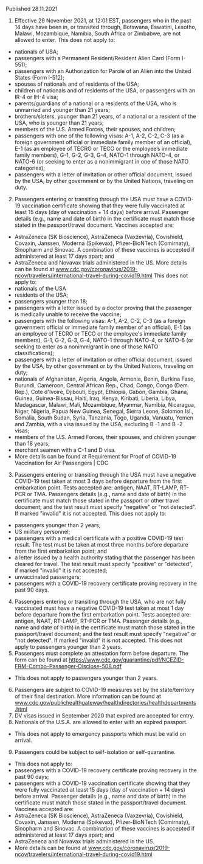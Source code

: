Published 28.11.2021
1. Effective 29 November 2021, at 12:01 EST, passengers who in the past 14 days have been in, or transited through, Botswana, Eswatini, Lesotho, Malawi, Mozambique, Namibia, South Africa or Zimbabwe, are not allowed to enter.
This does not apply to:
- nationals of USA;
- passengers with a Permanent Resident/Resident Alien Card (Form I-551);
- passengers with an Authorization for Parole of an Alien into the United States (Form I-512);
- spouses of nationals and of residents of the USA;
- children of nationals and of residents of the USA, or passengers with an IR-4 or IH-4 visa;
- parents/guardians of a national or a residents of the USA, who is unmarried and younger than 21 years;
- brothers/sisters, younger than 21 years, of a national or a resident of the USA, who is younger than 21 years;
- members of the U.S. Armed Forces, their spouses, and children;
- passengers with one of the following visas: A-1, A-2, C-2, C-3 (as a foreign government official or immediate family member of an official), E-1 (as an employee of TECRO or TECO or the employee’s immediate family members), G-1, G-2, G-3, G-4, NATO-1 through NATO-4, or NATO-6 (or seeking to enter as a nonimmigrant in one of those NATO categories);
- passengers with a letter of invitation or other official document, issued by the USA, by other government or by the United Nations, traveling on duty.
2. Passengers entering or transiting through the USA must have a COVID-19 vaccination certificate showing that they were fully vaccinated at least 15 days (day of vaccination + 14 days) before arrival. Passenger details (e.g., name and date of birth) in the certificate must match those stated in the passport/travel document. Vaccines accepted are:
- AstraZeneca (SK Bioscience), AstraZeneca (Vaxzevria), Covishield, Covaxin, Janssen, Moderna (Spikevax), Pfizer-BioNTech (Comirnaty), Sinopharm and Sinovac. A combination of these vaccines is accepted if administered at least 17 days apart; and
- AstraZeneca and Novavax trials administered in the US.
More details can be found at <a href="http://www.cdc.gov/coronavirus/2019-ncov/travelers/international-travel-during-covid19.html">www.cdc.gov/coronavirus/2019-ncov/travelers/international-travel-during-covid19.html</a>
This does not apply to:
- nationals of the USA
- residents of the USA;
- passengers younger than 18;
- passengers with a letter issued by a doctor proving that the passenger is medically unable to receive the vaccine;
- passengers with the following visas: A-1, A-2, C-2, C-3 (as a foreign government official or immediate family member of an official), E-1 (as an employee of TECRO or TECO or the employee's immediate family members), G-1, G-2, G-3, G-4, NATO-1 through NATO-4, or NATO-6 (or seeking to enter as a nonimmigrant in one of those NATO classifications);
- passengers with a letter of invitation or other official document, issued by the USA, by other government or by the United Nations, traveling on duty;
- nationals of Afghanistan, Algeria, Angola, Armenia, Benin, Burkina Faso, Burundi, Cameroon, Central African Rep., Chad, Congo, Congo (Dem. Rep.), Cote d'Ivoire, Djibouti, Egypt, Ethiopia, Gabon, Gambia, Ghana, Guinea, Guinea-Bissau, Haiti, Iraq, Kenya, Kiribati, Liberia, Libya, Madagascar, Malawi, Mali, Mozambique, Myanmar, Namibia, Nicaragua, Niger, Nigeria, Papua New Guinea, Senegal, Sierra Leone, Solomon Isl., Somalia, South Sudan, Syria, Tanzania, Togo, Uganda, Vanuatu, Yemen and Zambia, with a visa issued by the USA, excluding B -1 and B -2 visas;
- members of the U.S. Armed Forces, their spouses, and children younger than 18 years;
- merchant seamen with a C-1 and D visa.
- More details can be found at Requirement for Proof of COVID-19 Vaccination for Air Passengers | CDC
3. Passengers entering or transiting through the USA must have a negative COVID-19 test taken at most 3 days before departure from the first embarkation point. Tests accepted are: antigen, NAAT, RT-LAMP, RT-PCR or TMA. Passengers details (e.g., name and date of birth) in the certificate must match those stated in the passport or other travel document; and the test result must specify "negative" or "not detected". If marked "invalid" it is not accepted.
This does not apply to:
- passengers younger than 2 years;
- US military personnel;
- passengers with a medical certificate with a positive COVID-19 test result. The test must be taken at most three months before departure from the first embarkation point; and
- a letter issued by a health authority stating that the passenger has been cleared for travel. The test result must specify "positive" or "detected", if marked "invalid" it is not accepted;
- unvaccinated passengers;
- passengers with a COVID-19 recovery certificate proving recovery in the past 90 days.
4. Passengers entering or transiting through the USA, who are not fully vaccinated must have a negative COVID-19 test taken at most 1 day before departure from the first embarkation point. Tests accepted are: antigen, NAAT, RT-LAMP, RT-PCR or TMA. Passenger details (e.g., name and date of birth) in the certificate must match those stated in the passport/travel document; and the test result must specify "negative" or "not detected". If marked "invalid" it is not accepted.
This does not apply to passengers younger than 2 years.
5. Passengers must complete an attestation form before departure. The form can be found at <a href="https://www.cdc.gov/quarantine/pdf/NCEZID-FRM-Combo-Passenger-Disclose-508.pdf">https://www.cdc.gov/quarantine/pdf/NCEZID-FRM-Combo-Passenger-Disclose-508.pdf</a>
- This does not apply to passengers younger than 2 years.
6. Passengers are subject to COVID-19 measures set by the state/territory of their final destination. More information can be found at <a href="http://www.cdc.gov/publichealthgateway/healthdirectories/healthdepartments.html">www.cdc.gov/publichealthgateway/healthdirectories/healthdepartments.html</a>
7. DV visas issued in September 2020 that expired are accepted for entry.
8. Nationals of the U.S.A. are allowed to enter with an expired passport.
- This does not apply to emergency passports which must be valid on arrival.
9. Passengers could be subject to self-isolation or self-quarantine.
- This does not apply to:
- passengers with a COVID-19 recovery certificate proving recovery in the past 90 days;
- passengers with a COVID-19 vaccination certificate showing that they were fully vaccinated at least 15 days (day of vaccination + 14 days) before arrival. Passenger details (e.g., name and date of birth) in the certificate must match those stated in the passport/travel document.
Vaccines accepted are:
- AstraZeneca (SK Bioscience), AstraZeneca (Vaxzevria), Covishield, Covaxin, Janssen, Moderna (Spikevax), Pfizer-BioNTech (Comirnaty), Sinopharm and Sinovac. A combination of these vaccines is accepted if administered at least 17 days apart; and
- AstraZeneca and Novavax trials administered in the US.
- More details can be found at <a href="http://www.cdc.gov/coronavirus/2019-ncov/travelers/international-travel-during-covid19.html">www.cdc.gov/coronavirus/2019-ncov/travelers/international-travel-during-covid19.html</a>